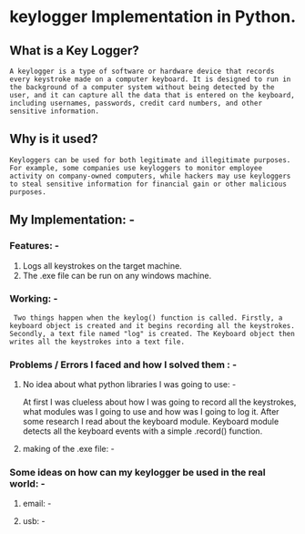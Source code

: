 # keylogger Implementation in Python.


## What is a Key Logger?
    A keylogger is a type of software or hardware device that records every keystroke made on a computer keyboard. It is designed to run in the background of a computer system without being detected by the user, and it can capture all the data that is entered on the keyboard, including usernames, passwords, credit card numbers, and other sensitive information.

## Why is it used?
    Keyloggers can be used for both legitimate and illegitimate purposes. For example, some companies use keyloggers to monitor employee activity on company-owned computers, while hackers may use keyloggers to steal sensitive information for financial gain or other malicious purposes.

## My Implementation: -

### Features: -

  1. Logs all keystrokes on the target machine.
  2. The .exe file can be run on any windows machine.

### Working: -

     Two things happen when the keylog() function is called. Firstly, a keyboard object is created and it begins recording all the keystrokes. Secondly, a text file named "log" is created. The Keyboard object then writes all the keystrokes into a text file.

### Problems / Errors I faced and how I solved them : -

1. No idea about what python libraries I was going to use: -

    At first I was clueless about how I was going to record all the keystrokes, what modules was I going to use and how was I going to log it. After some research I read about the keyboard module. Keyboard module detects all the keyboard events with a simple .record() function. 

2. making of the .exe file: -

### Some ideas on how can my keylogger be used in the real world: -

1. email: -

2. usb: -
